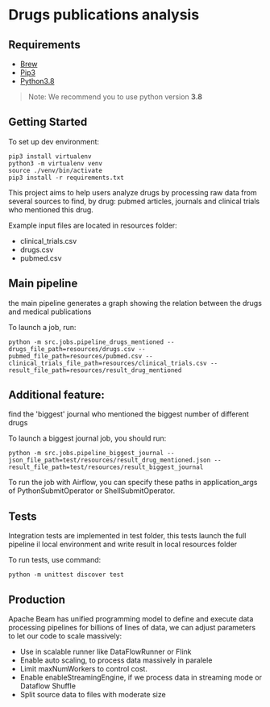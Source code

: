# Drugs publications analysis
## Requirements

- [Brew](https://brew.sh/)
- [Pip3](https://pip.pypa.io/en/stable/installation/)
- [Python3.8](https://www.python.org/downloads/)

>Note: We recommend you to use python version **3.8**

## Getting Started

To set up dev environment:

````shell
pip3 install virtualenv
python3 -m virtualenv venv
source ./venv/bin/activate
pip3 install -r requirements.txt
````


This project aims to help users analyze drugs by processing raw data from several sources to find, by drug: pubmed articles, journals and clinical trials who mentioned this drug.

Example input files are located in resources folder:
- clinical_trials.csv
- drugs.csv
- pubmed.csv

## Main pipeline
the main pipeline generates a graph showing the relation between the drugs and medical publications

 To launch a job, run:
````shell
python -m src.jobs.pipeline_drugs_mentioned --drugs_file_path=resources/drugs.csv --pubmed_file_path=resources/pubmed.csv --clinical_trials_file_path=resources/clinical_trials.csv --result_file_path=resources/result_drug_mentioned
````

##  Additional feature:
find the 'biggest' journal who mentioned the biggest number of different drugs

To launch a biggest journal job, you should run:
````shell
python -m src.jobs.pipeline_biggest_journal --json_file_path=test/resources/result_drug_mentioned.json --result_file_path=test/resources/result_biggest_journal
 ````
 
To run the job with Airflow, you can specify these paths in application_args of PythonSubmitOperator or ShellSubmitOperator.


## Tests
Integration tests are implemented in test folder, this tests launch the full pipeline il local environment and write result in local resources folder
 
To run tests, use command: 
````shell
python -m unittest discover test
````

## Production

Apache Beam has unified programming model to define and execute data processing pipelines  for billions of lines of data, we can adjust parameters to let our code to scale massively:
- Use in scalable runner like DataFlowRunner or Flink
- Enable auto scaling, to process data massively in paralele
- Limit maxNumWorkers to control cost.
- Enable enableStreamingEngine, if we process data in streaming mode or Dataflow Shuffle
- Split source data to files with moderate size 
